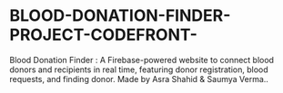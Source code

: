 # BLOOD-DONATION-FINDER-PROJECT-CODEFRONT-
Blood Donation Finder : A Firebase-powered website to connect blood donors and recipients in real time, featuring donor registration, blood requests, and finding donor. Made by  Asra Shahid &amp; Saumya Verma..
